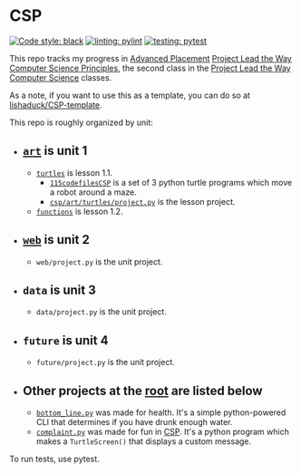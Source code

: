 # CSP

[![Code style: black](https://img.shields.io/badge/code%20style-black-000000.svg)][black] [![linting: pylint](https://img.shields.io/badge/linting-pylint-yellowgreen)][pylint] [![testing: pytest](https://img.shields.io/badge/testing-pytest-orange)][pytest]

This repo tracks my progress in [Advanced Placement][ap] [Project Lead the Way][pltw] [Computer Science Principles][csp], the second class in the [Project Lead the Way Computer Science][pltw csp] classes.

As a note, if you want to use this as a template, you can do so at [lishaduck/CSP-template](https://github.com/lishaduck/CSP-template).

This repo is roughly organized by unit:

-   ## [`art`](/csp/art/) is unit 1

    -   [`turtles`][turtles folder] is lesson 1.1.
        -   [`115codefilesCSP`][115codefiles] is a set of 3 python turtle programs which move a robot around a maze.
        -   [`csp/art/turtles/project.py`][turtle project] is the lesson project.
    -   [`functions`][funcs] is lesson 1.2.

-   ## [`web`](/csp/web/) is unit 2

    -   `web/project.py` is the unit project.

-   ## `data` is unit 3

    -   `data/project.py` is the unit project.

-   ## `future` is unit 4

    -   `future/project.py` is the unit project.

-   ## Other projects at the [root](./) are listed below

    -   [`bottom_line.py`][bottom line] was made for health. It's a simple python-powered CLI that determines if you have drunk enough water.
    -   [`complaint.py`][complaint] was made for fun in [CSP][art]. It's a python program which makes a `TurtleScreen()` that displays a custom message.

To run tests, use pytest.

[ap]: https://apstudents.collegeboard.org/
[pltw]: https://www.pltw.org/
[csp]: https://apstudents.collegeboard.org/courses/ap-computer-science-principles
[pltw csp]: https://www.pltw.org/our-programs/pltw-computer-science
[turtles folder]: /csp/art/turtles/
[115codefiles]: /csp/art/turtles/115codefilesCSP/
[turtle project]: /csp/art/turtles/project.py
[funcs]: /csp/art/functions/
[bottom line]: /csp/bottom_line.py
[complaint]: /csp/compaint.py
[art]: #art-is-unit-1
[pylint]: https://github.com/PyCQA/pylint
[black]: https://github.com/psf/black
[pytest]: https://pytest.org/
